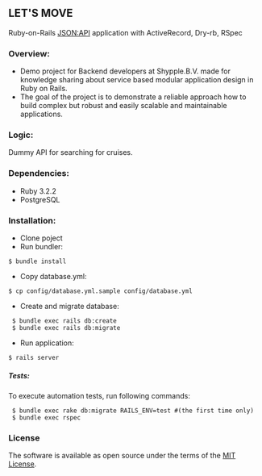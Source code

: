 ## LET'S MOVE
Ruby-on-Rails [JSON:API](https://jsonapi.org/) application with ActiveRecord, Dry-rb, RSpec

### Overview:
- Demo project for Backend developers at Shypple.B.V. made for knowledge sharing about service based modular application design in Ruby on Rails. 
- The goal of the project is to demonstrate a reliable approach how to build complex but robust and easily scalable and maintainable applications.

### Logic:
Dummy API for searching for cruises.

### Dependencies:
- Ruby 3.2.2
- PostgreSQL

### Installation:
- Clone poject
- Run bundler:

 ```shell
 $ bundle install
 ```
- Copy database.yml:
```shell
$ cp config/database.yml.sample config/database.yml
```

- Create and migrate database:

```shell
 $ bundle exec rails db:create
 $ bundle exec rails db:migrate
```
- Run application:

 ```shell
 $ rails server
 ```

##### Tests:
To execute automation tests, run following commands:

```shell
 $ bundle exec rake db:migrate RAILS_ENV=test #(the first time only)
 $ bundle exec rspec
```

### License

The software is available as open source under the terms of the [MIT License](http://opensource.org/licenses/MIT).
